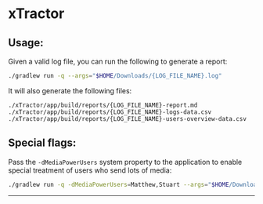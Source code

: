 # xTractor

## Usage:

Given a valid log file, you can run the following to generate a report:

```sh
./gradlew run -q --args="$HOME/Downloads/{LOG_FILE_NAME}.log"
```

It will also generate the following files:
```log
./xTractor/app/build/reports/{LOG_FILE_NAME}-report.md
./xTractor/app/build/reports/{LOG_FILE_NAME}-logs-data.csv
./xTractor/app/build/reports/{LOG_FILE_NAME}-users-overview-data.csv
```

## Special flags:

Pass the `-dMediaPowerUsers` system property to the application to enable
special treatment of users who send lots of media:

```sh
./gradlew run -q -dMediaPowerUsers=Matthew,Stuart --args="$HOME/Downloads/{LOG_FILE_NAME}.log"
```
___
